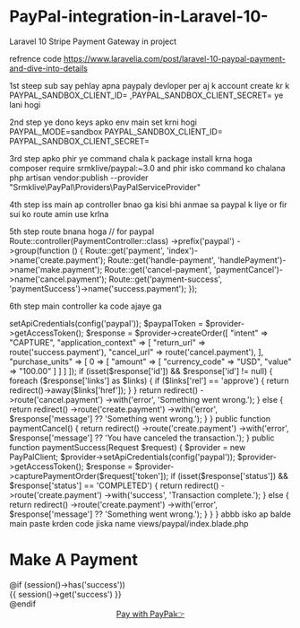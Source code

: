 # PayPal-integration-in-Laravel-10-
Laravel 10 Stripe Payment Gateway  in project 

refrence code 
https://www.laravelia.com/post/laravel-10-paypal-payment-and-dive-into-details

1st steep 
sub say pehlay apna paypaly devloper per aj k account create kr k PAYPAL_SANDBOX_CLIENT_ID=   ,PAYPAL_SANDBOX_CLIENT_SECRET=
ye lani hogi 

2nd step  ye dono keys apko env main set krni hogi 
PAYPAL_MODE=sandbox
PAYPAL_SANDBOX_CLIENT_ID=
PAYPAL_SANDBOX_CLIENT_SECRET=

3rd step 
apko phir ye command chala k package install krna hoga 
composer require srmklive/paypal:~3.0
and phir isko command ko chalana 
php artisan vendor:publish --provider "Srmklive\PayPal\Providers\PayPalServiceProvider"

4th step 
iss main ap controller bnao ga kisi bhi anmae sa paypal k liye or fir sui  ko route amin use krlna 

5th step route bnana hoga 
// for paypal
Route::controller(PaymentController::class)
    ->prefix('paypal')
    ->group(function () {
        Route::get('payment', 'index')->name('create.payment');
        Route::get('handle-payment', 'handlePayment')->name('make.payment');
        Route::get('cancel-payment', 'paymentCancel')->name('cancel.payment');
        Route::get('payment-success', 'paymentSuccess')->name('success.payment');
    });

6th step main controller ka code ajaye ga 
<?php

namespace App\Http\Controllers;

use Illuminate\Http\Request;
use Srmklive\PayPal\Services\PayPal as PayPalClient;

class PaymentController extends Controller
{
    public function index() 
    {
        return view('paypal.index');
    }
    public function handlePayment(Request $request)
    {
        $provider = new PayPalClient;
        $provider->setApiCredentials(config('paypal'));
        $paypalToken = $provider->getAccessToken();
        $response = $provider->createOrder([
            "intent" => "CAPTURE",
            "application_context" => [
                "return_url" => route('success.payment'),
                "cancel_url" => route('cancel.payment'),
            ],
            "purchase_units" => [
                0 => [
                    "amount" => [
                        "currency_code" => "USD",
                        "value" => "100.00"
                    ]
                ]
            ]
        ]);
        if (isset($response['id']) && $response['id'] != null) {
            foreach ($response['links'] as $links) {
                if ($links['rel'] == 'approve') {
                    return redirect()->away($links['href']);
                }
            }
            return redirect()
                ->route('cancel.payment')
                ->with('error', 'Something went wrong.');
        } else {
            return redirect()
                ->route('create.payment')
                ->with('error', $response['message'] ?? 'Something went wrong.');
        }
    }

    public function paymentCancel()
    {
        return redirect()
            ->route('create.payment')
            ->with('error', $response['message'] ?? 'You have canceled the transaction.');
    }

    public function paymentSuccess(Request $request)
    {
        $provider = new PayPalClient;
        $provider->setApiCredentials(config('paypal'));
        $provider->getAccessToken();
        $response = $provider->capturePaymentOrder($request['token']);
        if (isset($response['status']) && $response['status'] == 'COMPLETED') {
            return redirect()
                ->route('create.payment')
                ->with('success', 'Transaction complete.');
        } else {
            return redirect()
                ->route('create.payment')
                ->with('error', $response['message'] ?? 'Something went wrong.');
        }
    }
}


abbb isko ap balde main paste krden code jiska name  views/paypal/index.blade.php
 
    <!DOCTYPE html>
    <html lang="en">
    <head>
        <meta charset="UTF-8">
        <meta name="viewport" content="width=device-width, initial-scale=1.0">
        <meta http-equiv="X-UA-Compatible" content="ie=edge">
        <title>Paypal</title>
        <link rel="stylesheet" href="https://cdn.jsdelivr.net/npm/bootstrap@4.6.2/dist/css/bootstrap.min.css"
        integrity="sha384-xOolHFLEh07PJGoPkLv1IbcEPTNtaed2xpHsD9ESMhqIYd0nLMwNLD69Npy4HI+N" crossorigin="anonymous">
    </head>
    <body>
        <div class="panel panel-default">
            <div class="panel-body">
                <h1 class="text-3xl md:text-5xl font-extrabold text-center uppercase mb-12 bg-gradient-to-r from-indigo-400 via-purple-500 to-indigo-600 bg-clip-text text-transparent transform -rotate-2">Make A Payment</h1>
                @if (session()->has('success'))
                    <div class="alert alert-success">
                        {{ session()->get('success') }}
                    </div>
                @endif
                <center>
                    <a href="{{ route('make.payment') }}" class="w-full bg-indigo-500 uppercase rounded-xl font-extrabold text-white px-6 h-8">Pay with PayPal👉</a>
                </center>
            </div>
        </div>
    
    </body>
    </html>
   

